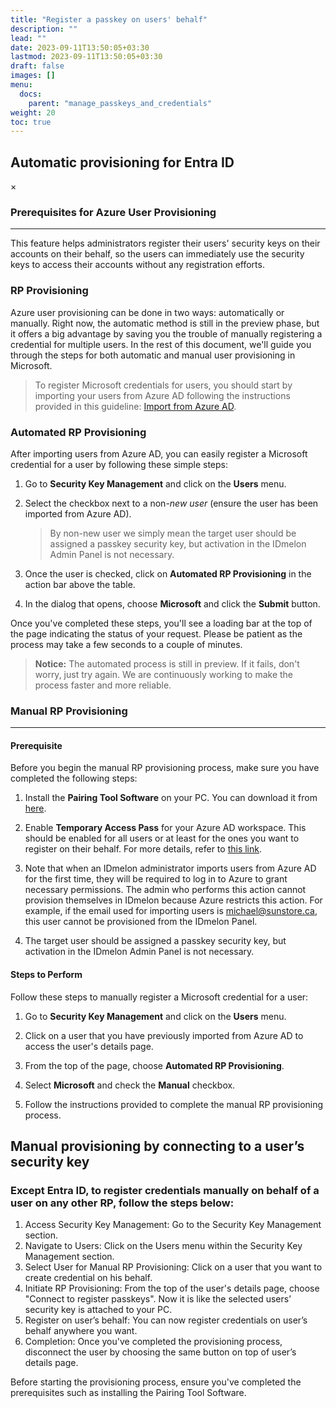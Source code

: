 ```yaml
---
title: "Register a passkey on users' behalf"
description: ""
lead: ""
date: 2023-09-11T13:50:05+03:30
lastmod: 2023-09-11T13:50:05+03:30
draft: false
images: []
menu:
  docs:
    parent: "manage_passkeys_and_credentials"
weight: 20
toc: true
---
```


## Automatic provisioning for Entra ID

<div id="_modal" class="modal">
  <span class="close">&times;</span>
  <img class="modal-content" id="img01">
</div>

### Prerequisites for Azure User Provisioning

<hr class="hr-line">

This feature helps administrators register their users' security keys on their accounts on their behalf, so the users can immediately use the security keys to access their accounts without any registration efforts.

### RP Provisioning

Azure user provisioning can be done in two ways: automatically or manually. Right now, the automatic method is still in the preview phase, but it offers a big advantage by saving you the trouble of manually registering a credential for multiple users. In the rest of this document, we'll guide you through the steps for both automatic and manual user provisioning in Microsoft.

> To register Microsoft credentials for users, you should start by importing your users from Azure AD following the instructions provided in this guideline: [Import from Azure AD](../administration/enrollment.md/#import-from-azure-ad).

### Automated RP Provisioning

After importing users from Azure AD, you can easily register a Microsoft credential for a user by following these simple steps:

1. Go to **Security Key Management** and click on the **Users** menu.

2. Select the checkbox next to a non-*new user* (ensure the user has been imported from Azure AD).

    > By non-new user we simply mean the target user should be assigned a passkey security key, but activation in the IDmelon Admin Panel is not necessary.

3. Once the user is checked, click on **Automated RP Provisioning** in the action bar above the table.

4. In the dialog that opens, choose **Microsoft** and click the **Submit** button.

Once you've completed these steps, you'll see a loading bar at the top of the page indicating the status of your request. Please be patient as the process may take a few seconds to a couple of minutes.

> **Notice:** The automated process is still in preview. If it fails, don't worry, just try again. We are continuously working to make the process faster and more reliable.

### Manual RP Provisioning

<hr class="hr-line">

#### Prerequisite

Before you begin the manual RP provisioning process, make sure you have completed the following steps:

1. Install the **Pairing Tool Software** on your PC. You can download it from [here](https://idmelon.com/docs/downloads).

2. Enable **Temporary Access Pass** for your Azure AD workspace. This should be enabled for all users or at least for the ones you want to register on their behalf. For more details, refer to [this link](https://learn.microsoft.com/en-us/azure/active-directory/authentication/howto-authentication-temporary-access-pass).

3. Note that when an IDmelon administrator imports users from Azure AD for the first time, they will be required to log in to Azure to grant necessary permissions. The admin who performs this action cannot provision themselves in IDmelon because Azure restricts this action. For example, if the email used for importing users is [michael@sunstore.ca](mailto:michael@sunstore.ca), this user cannot be provisioned from the IDmelon Panel.

4. The target user should be assigned a passkey security key, but activation in the IDmelon Admin Panel is not necessary.

#### Steps to Perform

Follow these steps to manually register a Microsoft credential for a user:

1. Go to **Security Key Management** and click on the **Users** menu.

2. Click on a user that you have previously imported from Azure AD to access the user's details page.

3. From the top of the page, choose **Automated RP Provisioning**.

4. Select **Microsoft** and check the **Manual** checkbox.

5. Follow the instructions provided to complete the manual RP provisioning process.

## Manual provisioning by connecting to a user’s security key

### Except Entra ID, to register credentials manually on behalf of a user on any other RP, follow the steps below:

1. Access Security Key Management: Go to the Security Key Management section.
2. Navigate to Users: Click on the Users menu within the Security Key Management section.
3. Select User for Manual RP Provisioning: Click on a user that you want to create credential on his behalf.
4. Initiate RP Provisioning: From the top of the user's details page, choose "Connect to register passkeys". Now it is like the selected users’ security key is attached to your PC.
5. Register on user’s behalf: You can now register credentials on user’s behalf anywhere you want.
6. Completion: Once you've completed the provisioning process, disconnect the user by choosing the same button on top of user’s details page.

Before starting the provisioning process, ensure you've completed the prerequisites such as installing the Pairing Tool Software.
